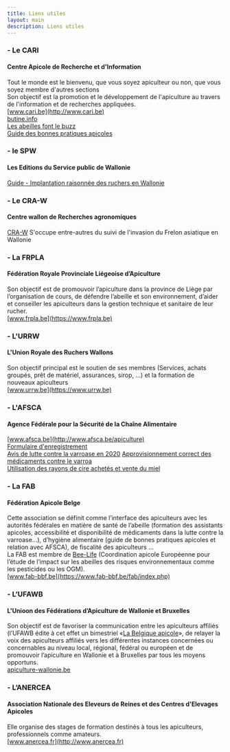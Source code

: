 ```yaml
---
title: Liens utiles
layout: main
description: Liens utiles
---
```


<div class="block-group">
<div class="block gauche">

### - Le CARI ###
#### Centre Apicole de Recherche et d'Information ####
Tout le monde est le bienvenu, que vous soyez apiculteur ou non, que vous soyez membre d'autres sections  
Son objectif est la promotion et le développement de l'apiculture au travers de l'information et de recherches appliquées.  
[www.cari.be](http://www.cari.be)  
[butine.info](https://butine.info)  
[Les abeilles font le buzz](https://www.scoop.it/t/les-abeilles-font-le-buzz)  
[Guide des bonnes pratiques apicoles](http://www.cari.be/medias/autres_publications/gdbp-franc_br.pdf)  

### - le SPW ###
#### Les Editions du Service public de Wallonie ####
[Guide - Implantation raisonnée des ruchers en Wallonie](https://ediwall.wallonie.be/guide-implantation-raisonnee-des-ruchers-en-wallonie-numerique-080269)  

### - Le CRA-W ###
#### Centre wallon de Recherches agronomiques  ####
[CRA-W](https://www.cra.wallonie.be/fr/)
S'occupe entre-autres du suivi de l'invasion du Frelon asiatique en Wallonie

### - La FRPLA ###
#### Fédération Royale Provinciale Liégeoise d’Apiculture ####
Son objectif est de promouvoir l’apiculture dans la province de Liège par l’organisation de cours, de défendre l’abeille et son environnement, d’aider et conseiller les apiculteurs dans la gestion technique et sanitaire de leur rucher.  
[www.frpla.be](https://www.frpla.be)  

### - L'URRW ###
#### L'Union Royale des Ruchers Wallons ####
Son objectif principal est le soutien de ses membres (Services, achats groupés, prêt de matériel, assurances, sirop, …) et la formation de nouveaux apiculteurs  
[www.urrw.be](https://www.urrw.be)
 
### - L'AFSCA ###
#### Agence Fédérale pour la Sécurité de la Chaîne Alimentaire ####
[www.afsca.be](http://www.afsca.be/apiculture)  
[Formulaire d'enregistrement](http://www.afsca.be/agrements/modeleduformulairededemande.asp)  
[Avis de lutte contre la varroase en 2020](http://www.favv-afsca.fgov.be/apiculture/santeanimale/#varroase)
[Approvisionnement correct des médicaments contre le varroa](http://www.favv-afsca.be/apiculture/santeanimale/_documents/2014-11-18_CommuniqueAFSCA-AFMPS_correct_medicaments_varroa_FR.pdf)    
[Utilisation des rayons de cire achetés et vente du miel](http://pdf.beequeen.be/liens/cire.pdf)

</div>
<div class="block droite">

### - La FAB ###
#### Fédération Apicole Belge ####
Cette association se définit comme l’interface des apiculteurs avec les autorités fédérales en matière de santé de l’abeille (formation des assistants apicoles, accessibilité et disponibilité de médicaments dans la lutte contre la varroase…), d’hygiène alimentaire (guide de bonnes pratiques apicoles et relation avec AFSCA), de fiscalité des apiculteurs …  
La FAB est membre de [Bee-Life](https://bee-life.eu/fr/home) (Coordination apicole Européenne pour l’étude de l’impact sur les abeilles des risques environnementaux comme les pesticides ou les OGM).  
[www.fab-bbf.be](https://www.fab-bbf.be/fab/index.php)  
 
### - L’UFAWB ###
#### L'Unioon des Fédérations d’Apiculture de Wallonie et Bruxelles ####
Son objectif est de favoriser la communication entre les apiculteurs affiliés (l’UFAWB édite à cet effet un bimestriel «[La Belgique apicole](http://apiculture-wallonie.be/revue)», de relayer la voix des apiculteurs affiliés vers les différentes instances concernées ou concernables au niveau local, régional, fédéral ou européen et de promouvoir l’apiculture en Wallonie et à Bruxelles par tous les moyens opportuns.  
[apiculture-wallonie.be](http://apiculture-wallonie.be)  
 
### - L’ANERCEA ###
#### Association Nationale des Eleveurs de Reines et des Centres d'Elevages Apicoles ####
Elle organise des stages de formation destinés à tous les apiculteurs, professionnels comme amateurs.  
[www.anercea.fr](http://www.anercea.fr)  

</div>
